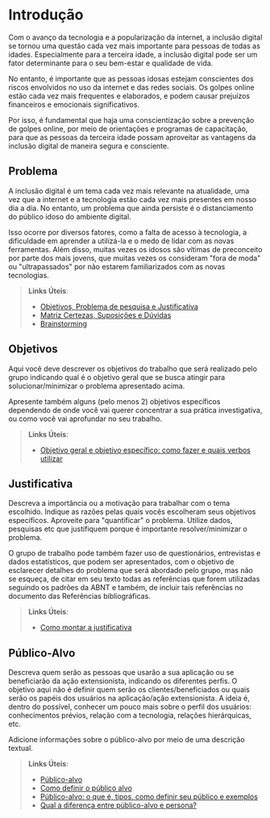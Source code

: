 # Introdução

Com o avanço da tecnologia e a popularização da internet, a inclusão digital se tornou uma questão cada vez mais importante para pessoas de todas as idades. Especialmente para a terceira idade, a inclusão digital pode ser um fator determinante para o seu bem-estar e qualidade de vida.

No entanto, é importante que as pessoas idosas estejam conscientes dos riscos envolvidos no uso da internet e das redes sociais. Os golpes online estão cada vez mais frequentes e elaborados, e podem causar prejuízos financeiros e emocionais significativos.

Por isso, é fundamental que haja uma conscientização sobre a prevenção de golpes online, por meio de orientações e programas de capacitação, para que as pessoas da terceira idade possam aproveitar as vantagens da inclusão digital de maneira segura e consciente.



## Problema

A inclusão digital é um tema cada vez mais relevante na atualidade, uma vez que a internet e a tecnologia estão cada vez mais presentes em nosso dia a dia. No entanto, um problema que ainda persiste é o distanciamento do público idoso do ambiente digital.

Isso ocorre por diversos fatores, como a falta de acesso à tecnologia, a dificuldade em aprender a utilizá-la e o medo de lidar com as novas ferramentas. Além disso, muitas vezes os idosos são vítimas de preconceito por parte dos mais jovens, que muitas vezes os consideram "fora de moda" ou "ultrapassados" por não estarem familiarizados com as novas tecnologias.

> **Links Úteis**:
> - [Objetivos, Problema de pesquisa e Justificativa](https://medium.com/@versioparole/objetivos-problema-de-pesquisa-e-justificativa-c98c8233b9c3)
> - [Matriz Certezas, Suposições e Dúvidas](https://medium.com/educa%C3%A7%C3%A3o-fora-da-caixa/matriz-certezas-suposi%C3%A7%C3%B5es-e-d%C3%BAvidas-fa2263633655)
> - [Brainstorming](https://www.euax.com.br/2018/09/brainstorming/)

## Objetivos

Aqui você deve descrever os objetivos do trabalho que será realizado pelo grupo indicando qual é o objetivo geral que se busca atingir para solucionar/minimizar o problema apresentado acima. 

Apresente também alguns (pelo menos 2) objetivos específicos dependendo de onde você vai querer concentrar a sua prática investigativa, ou como você vai aprofundar no seu trabalho.
 
> **Links Úteis**:
> - [Objetivo geral e objetivo específico: como fazer e quais verbos utilizar](https://blog.mettzer.com/diferenca-entre-objetivo-geral-e-objetivo-especifico/)

## Justificativa

Descreva a importância ou a motivação para trabalhar com o tema escolhido. Indique as razões pelas quais vocês escolheram seus objetivos específicos. Aproveite para "quantificar" o problema. Utilize dados, pesquisas etc que justifiquem porque é importante resolver/minimizar o problema. 

O grupo de trabalho pode também fazer uso de questionários, entrevistas e dados estatísticos, que podem ser apresentados, com o objetivo de esclarecer detalhes do problema que será abordado pelo grupo, mas não se esqueça, de citar em seu texto todas as referências que forem utilizadas seguindo os padrões da ABNT e também, de incluir tais referências no documento das Referências bibliográficas.

> **Links Úteis**:
> - [Como montar a justificativa](https://guiadamonografia.com.br/como-montar-justificativa-do-tcc/)

## Público-Alvo

Descreva quem serão as pessoas que usarão a sua aplicação ou se beneficiarão da ação extensionista, indicando os diferentes perfis. O objetivo aqui não é definir quem serão os clientes/beneficiados ou quais serão os papéis dos usuários na aplicação/ação extensionista. A ideia é, dentro do possível, conhecer um pouco mais sobre o perfil dos usuários: conhecimentos prévios, relação com a tecnologia, relações hierárquicas, etc.

Adicione informações sobre o público-alvo por meio de uma descrição textual.

> **Links Úteis**:
> - [Público-alvo](https://blog.hotmart.com/pt-br/publico-alvo/)
> - [Como definir o público alvo](https://exame.com/pme/5-dicas-essenciais-para-definir-o-publico-alvo-do-seu-negocio/)
> - [Público-alvo: o que é, tipos, como definir seu público e exemplos](https://klickpages.com.br/blog/publico-alvo-o-que-e/)
> - [Qual a diferença entre público-alvo e persona?](https://rockcontent.com/blog/diferenca-publico-alvo-e-persona/)
